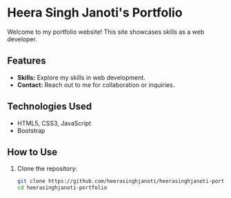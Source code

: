 # Heera Singh Janoti's Portfolio

Welcome to my portfolio website! This site showcases skills as a web developer.

## Features

- **Skills:** Explore my skills in web development.
- **Contact:** Reach out to me for collaboration or inquiries.

## Technologies Used

- HTML5, CSS3, JavaScript
- Bootstrap

## How to Use

1. Clone the repository:
   ```bash
   git clone https://github.com/heerasinghjanoti/heerasinghjanoti-portfolio.git
   cd heerasinghjanoti-portfolio
